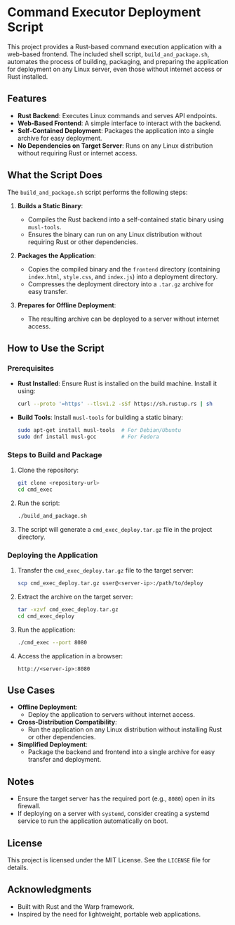 # Command Executor Deployment Script

This project provides a Rust-based command execution application with a web-based frontend. The included shell script, `build_and_package.sh`, automates the process of building, packaging, and preparing the application for deployment on any Linux server, even those without internet access or Rust installed.

## Features

- **Rust Backend**: Executes Linux commands and serves API endpoints.
- **Web-Based Frontend**: A simple interface to interact with the backend.
- **Self-Contained Deployment**: Packages the application into a single archive for easy deployment.
- **No Dependencies on Target Server**: Runs on any Linux distribution without requiring Rust or internet access.

## What the Script Does

The `build_and_package.sh` script performs the following steps:

1. **Builds a Static Binary**:
   - Compiles the Rust backend into a self-contained static binary using `musl-tools`.
   - Ensures the binary can run on any Linux distribution without requiring Rust or other dependencies.

2. **Packages the Application**:
   - Copies the compiled binary and the `frontend` directory (containing `index.html`, `style.css`, and `index.js`) into a deployment directory.
   - Compresses the deployment directory into a `.tar.gz` archive for easy transfer.

3. **Prepares for Offline Deployment**:
   - The resulting archive can be deployed to a server without internet access.

## How to Use the Script

### Prerequisites

- **Rust Installed**: Ensure Rust is installed on the build machine. Install it using:
  ```bash
  curl --proto '=https' --tlsv1.2 -sSf https://sh.rustup.rs | sh
  ```

- **Build Tools**: Install `musl-tools` for building a static binary:
  ```bash
  sudo apt-get install musl-tools  # For Debian/Ubuntu
  sudo dnf install musl-gcc        # For Fedora
  ```

### Steps to Build and Package

1. Clone the repository:
   ```bash
   git clone <repository-url>
   cd cmd_exec
   ```

2. Run the script:
   ```bash
   ./build_and_package.sh
   ```

3. The script will generate a `cmd_exec_deploy.tar.gz` file in the project directory.

### Deploying the Application

1. Transfer the `cmd_exec_deploy.tar.gz` file to the target server:
   ```bash
   scp cmd_exec_deploy.tar.gz user@<server-ip>:/path/to/deploy
   ```

2. Extract the archive on the target server:
   ```bash
   tar -xzvf cmd_exec_deploy.tar.gz
   cd cmd_exec_deploy
   ```

3. Run the application:
   ```bash
   ./cmd_exec --port 8080
   ```

4. Access the application in a browser:
   ```
   http://<server-ip>:8080
   ```

## Use Cases

- **Offline Deployment**:
  - Deploy the application to servers without internet access.
- **Cross-Distribution Compatibility**:
  - Run the application on any Linux distribution without installing Rust or other dependencies.
- **Simplified Deployment**:
  - Package the backend and frontend into a single archive for easy transfer and deployment.

## Notes

- Ensure the target server has the required port (e.g., `8080`) open in its firewall.
- If deploying on a server with `systemd`, consider creating a systemd service to run the application automatically on boot.

## License

This project is licensed under the MIT License. See the `LICENSE` file for details.

## Acknowledgments

- Built with Rust and the Warp framework.
- Inspired by the need for lightweight, portable web applications.